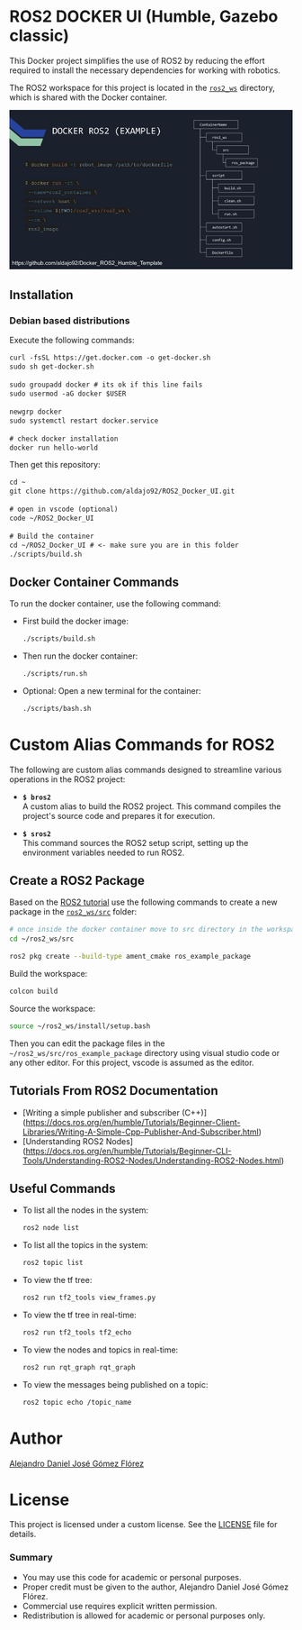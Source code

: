 # ROS2 DOCKER UI (Humble, Gazebo classic)

This Docker project simplifies the use of ROS2 by reducing the effort required to install the necessary dependencies for working with robotics.

The ROS2 workspace for this project is located in the [`ros2_ws`](./ros2_ws) directory, which is shared with the Docker container.

![](./.media/docker_ros2.jpg)

## Installation

### Debian based distributions
Execute the following commands:
```
curl -fsSL https://get.docker.com -o get-docker.sh
sudo sh get-docker.sh

sudo groupadd docker # its ok if this line fails
sudo usermod -aG docker $USER

newgrp docker
sudo systemctl restart docker.service

# check docker installation
docker run hello-world
```

Then get this repository:

```
cd ~
git clone https://github.com/aldajo92/ROS2_Docker_UI.git

# open in vscode (optional)
code ~/ROS2_Docker_UI

# Build the container
cd ~/ROS2_Docker_UI # <- make sure you are in this folder
./scripts/build.sh
```

## Docker Container Commands
To run the docker container, use the following command:

- First build the docker image:
    ```bash
    ./scripts/build.sh
    ```

- Then run the docker container:
    ```bash
    ./scripts/run.sh
    ```
- Optional: Open a new terminal for the container:
    ```bash
    ./scripts/bash.sh
    ```

# Custom Alias Commands for ROS2

The following are custom alias commands designed to streamline various operations in the ROS2 project:

- **`$ bros2`**  
  A custom alias to build the ROS2 project. This command compiles the project's source code and prepares it for execution.

- **`$ sros2`**  
  This command sources the ROS2 setup script, setting up the environment variables needed to run ROS2.

## Create a ROS2 Package
Based on the [ROS2 tutorial](https://docs.ros.org/en/humble/Tutorials/Beginner-Client-Libraries/Creating-Your-First-ROS2-Package.html) use the following commands to create a new package in the [`ros2_ws/src`](./ros2_ws/src) folder:

```bash
# once inside the docker container move to src directory in the workspace
cd ~/ros2_ws/src
```

```bash
ros2 pkg create --build-type ament_cmake ros_example_package
```

Build the workspace:
```bash
colcon build
```

Source the workspace:
```bash
source ~/ros2_ws/install/setup.bash
```

Then you can edit the package files in the `~/ros2_ws/src/ros_example_package` directory using visual studio code or any other editor. For this project, vscode is assumed as the editor.

## Tutorials From ROS2 Documentation

- [Writing a simple publisher and subscriber (C++)] (https://docs.ros.org/en/humble/Tutorials/Beginner-Client-Libraries/Writing-A-Simple-Cpp-Publisher-And-Subscriber.html)
- [Understanding ROS2 Nodes] (https://docs.ros.org/en/humble/Tutorials/Beginner-CLI-Tools/Understanding-ROS2-Nodes/Understanding-ROS2-Nodes.html)

## Useful Commands

- To list all the nodes in the system:
    ```bash
    ros2 node list
    ```
- To list all the topics in the system:
    ```bash
    ros2 topic list
    ```
- To view the tf tree:
    ```bash
    ros2 run tf2_tools view_frames.py
    ```
- To view the tf tree in real-time:
    ```bash
    ros2 run tf2_tools tf2_echo
    ```
- To view the nodes and topics in real-time:
    ```bash
    ros2 run rqt_graph rqt_graph
    ```
- To view the messages being published on a topic:
    ```bash
    ros2 topic echo /topic_name
    ```

# Author

[Alejandro Daniel José Gómez Flórez](linkedin.com/in/aldajo92)

# License
This project is licensed under a custom license. See the [LICENSE](./LICENSE) file for details.

### Summary
- You may use this code for academic or personal purposes.
- Proper credit must be given to the author, Alejandro Daniel José Gómez Flórez.
- Commercial use requires explicit written permission.
- Redistribution is allowed for academic or personal purposes only.

